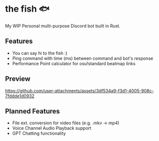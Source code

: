 # the fish 🐟
My WIP Personal multi-purpose Discord bot built in Rust.
## Features
- You can say hi to the fish :)
- Ping command with time (ms) between command and bot's response
- Performance Point calculator for osu!standard beatmap links
## Preview
https://github.com/user-attachments/assets/3df534a9-f3d1-4005-908c-7fddde1d0932
## Planned Features 
- File ext. conversion for video files (e.g. .mkv -> mp4)
- Voice Channel Audio Playback support
- GPT Chatting functionality
